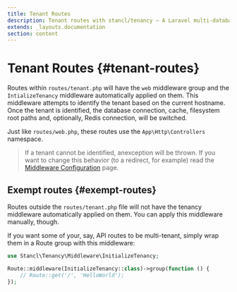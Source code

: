 ```yaml
---
title: Tenant Routes
description: Tenant routes with stancl/tenancy — A Laravel multi-database tenancy package that respects your code..
extends: _layouts.documentation
section: content
---
```


# Tenant Routes {#tenant-routes}

Routes within `routes/tenant.php` will have the `web` middleware group and the `IntializeTenancy` middleware automatically applied on them. This middleware attempts to identify the tenant based on the current hostname. Once the tenant is identified, the database connection, cache, filesystem root paths and, optionally, Redis connection, will be switched.

Just like `routes/web.php`, these routes use the `App\Http\Controllers` namespace.

> If a tenant cannot be identified,  anexception will be thrown. If you want to change this behavior (to a redirect, for example) read the [Middleware Configuration](/docs/middleware-configuration) page.

## Exempt routes {#exempt-routes}

Routes outside the `routes/tenant.php` file will not have the tenancy middleware automatically applied on them. You can apply this middleware manually, though.

If you want some of your, say, API routes to be multi-tenant, simply wrap them in a Route group with this middleware:

```php
use Stancl\Tenancy\Middleware\InitializeTenancy;

Route::middleware(InitializeTenancy::class)->group(function () {
    // Route::get('/', 'HelloWorld');
});
```